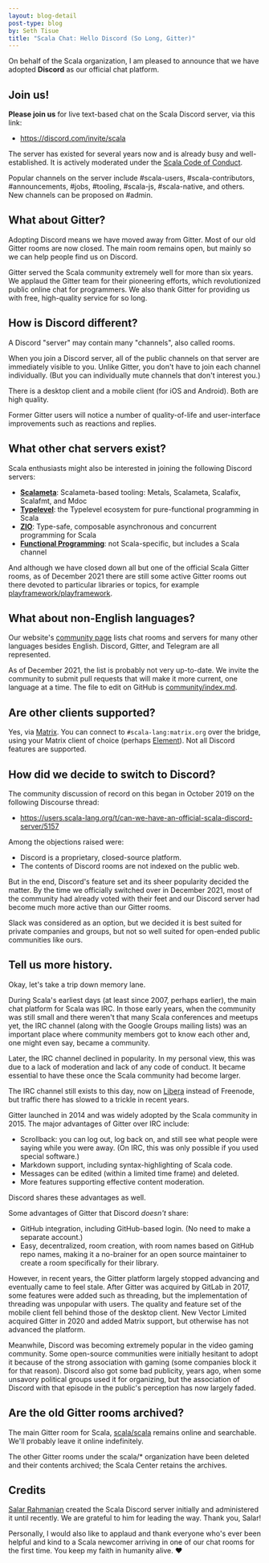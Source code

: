 ```yaml
---
layout: blog-detail
post-type: blog
by: Seth Tisue
title: "Scala Chat: Hello Discord (So Long, Gitter)"
---
```


On behalf of the Scala organization, I am pleased to announce that we
have adopted **Discord** as our official chat platform.

## Join us!

**Please join us** for live text-based chat on the Scala Discord
server, via this link:

* https://discord.com/invite/scala

The server has existed for several years now and is already
busy and well-established.  It is actively moderated under the
[Scala Code of Conduct](https://www.scala-lang.org/conduct/).

Popular channels on the server include \#scala-users,
\#scala-contributors, \#announcements, \#jobs, \#tooling, \#scala-js,
\#scala-native, and others.  New channels can be proposed on \#admin.

## What about Gitter?

Adopting Discord means we have moved away from Gitter.  Most of our
old Gitter rooms are now closed.  The main room remains open, but
mainly so we can help people find us on Discord.

Gitter served the Scala community extremely well for more than six
years.  We applaud the Gitter team for their pioneering efforts, which
revolutionized public online chat for programmers.  We also thank
Gitter for providing us with free, high-quality service for so long.

## How is Discord different?

A Discord "server" may contain many "channels", also called rooms.

When you join a Discord server, all of the public channels on that
server are immediately visible to you. Unlike Gitter, you don't have
to join each channel individually.  (But you can individually mute
channels that don't interest you.)

There is a desktop client and a mobile client (for iOS and Android).
Both are high quality.

Former Gitter users will notice a number of quality-of-life
and user-interface improvements such as reactions and replies.

## What other chat servers exist?

Scala enthusiasts might also be interested in joining the following
Discord servers:

* **[Scalameta](https://discord.gg/RFpSVth)**: Scalameta-based tooling: Metals, Scalameta, Scalafix, Scalafmt, and Mdoc
* **[Typelevel](https://discord.gg/XF3CXcMzqD)**: the Typelevel ecosystem for pure-functional programming in Scala
* **[ZIO](https://discord.gg/2ccFBr4)**: Type-safe, composable asynchronous and concurrent programming for Scala
* **[Functional Programming](https://discord.gg/K6XHBSh)**: not Scala-specific, but includes a Scala channel

And although we have closed down all but one of the official Scala
Gitter rooms, as of December 2021 there are still some active Gitter
rooms out there devoted to particular libraries or topics, for example
[playframework/playframework](https://gitter.im/playframework/playframework).

## What about non-English languages?

Our website's [community
page](https://www.scala-lang.org/community/#chat-rooms) lists chat
rooms and servers for many other languages besides English. Discord,
Gitter, and Telegram are all represented.

As of December 2021, the list is probably not very up-to-date.  We
invite the community to submit pull requests that will make it more
current, one language at a time.  The file to edit on GitHub is
[community/index.md](https://github.com/scala/scala-lang/blob/main/community/index.md).

## Are other clients supported?

Yes, via [Matrix](https://matrix.org).  You can connect to
`#scala-lang:matrix.org` over the bridge, using your Matrix client of
choice (perhaps [Element](https://element.io)).  Not all Discord features
are supported.

## How did we decide to switch to Discord?

The community discussion of record on this began in October 2019
on the following Discourse thread:

* https://users.scala-lang.org/t/can-we-have-an-official-scala-discord-server/5157

Among the objections raised were:

* Discord is a proprietary, closed-source platform.
* The contents of Discord rooms are not indexed on the public web.

But in the end, Discord's feature set and its sheer popularity decided
the matter.  By the time we officially switched over in December 2021,
most of the community had already voted with their feet and our
Discord server had become much more active than our Gitter rooms.

Slack was considered as an option, but we decided it is best suited
for private companies and groups, but not so well suited for
open-ended public communities like ours.

## Tell us more history.

Okay, let's take a trip down memory lane.

During Scala's earliest days (at least since 2007, perhaps earlier),
the main chat platform for Scala was IRC.  In those early years, when
the community was still small and there weren't that many Scala
conferences and meetups yet, the IRC channel (along with the Google
Groups mailing lists) was an important place where community members
got to know each other and, one might even say, became a community.

Later, the IRC channel declined in popularity.  In my personal view,
this was due to a lack of moderation and lack of any code of conduct.
It became essential to have these once the Scala community had become
larger.

The IRC channel still exists to this day, now on
[Libera](https://libera.chat) instead of Freenode, but traffic there
has slowed to a trickle in recent years.

Gitter launched in 2014 and was widely adopted by the Scala community
in 2015. The major advantages of Gitter over IRC include:

* Scrollback: you can log out, log back on, and still see what
  people were saying while you were away.  (On IRC, this was only
  possible if you used special software.)
* Markdown support, including syntax-highlighting of Scala code.
* Messages can be edited (within a limited time frame) and
  deleted.
* More features supporting effective content moderation.

Discord shares these advantages as well.

Some advantages of Gitter that Discord _doesn't_ share:

* GitHub integration, including GitHub-based login. (No need to
  make a separate account.)
* Easy, decentralized, room creation, with room names based on GitHub
  repo names, making it a no-brainer for an open source maintainer to
  create a room specifically for their library.

However, in recent years, the Gitter platform largely stopped
advancing and eventually came to feel stale.  After Gitter was
acquired by GitLab in 2017, some features were added such as
threading, but the implementation of threading was unpopular with
users. The quality and feature set of the mobile client fell behind
those of the desktop client.  New Vector Limited acquired Gitter in
2020 and added Matrix support, but otherwise has not advanced the
platform.

Meanwhile, Discord was becoming extremely popular in the video gaming
community. Some open-source communities were initially hesitant to
adopt it because of the strong association with gaming (some companies
block it for that reason). Discord also got some bad publicity, years
ago, when some unsavory political groups used it for organizing, but
the association of Discord with that episode in the public's
perception has now largely faded.

## Are the old Gitter rooms archived?

The main Gitter room for Scala,
[scala/scala](https://gitter.im/scala/scala) remains online and
searchable.  We'll probably leave it online indefinitely.

The other Gitter rooms under the scala/* organization have been
deleted and their contents archived; the Scala Center retains the
archives.

## Credits

[Salar Rahmanian](https://twitter.com/salarrahmanian) created the
Scala Discord server initially and administered it until recently.
We are grateful to him for leading the way.  Thank you, Salar!

Personally, I would also like to applaud and thank everyone who's ever
been helpful and kind to a Scala newcomer arriving in one of our chat
rooms for the first time.  You keep my faith in humanity alive. ❤️
